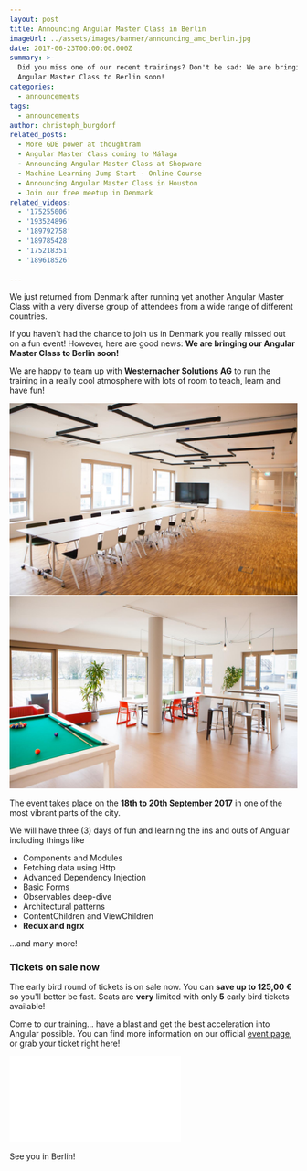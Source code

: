 ```yaml
---
layout: post
title: Announcing Angular Master Class in Berlin
imageUrl: ../assets/images/banner/announcing_amc_berlin.jpg
date: 2017-06-23T00:00:00.000Z
summary: >-
  Did you miss one of our recent trainings? Don't be sad: We are bringing our
  Angular Master Class to Berlin soon!
categories:
  - announcements
tags:
  - announcements
author: christoph_burgdorf
related_posts:
  - More GDE power at thoughtram
  - Angular Master Class coming to Málaga
  - Announcing Angular Master Class at Shopware
  - Machine Learning Jump Start - Online Course
  - Announcing Angular Master Class in Houston
  - Join our free meetup in Denmark
related_videos:
  - '175255006'
  - '193524896'
  - '189792758'
  - '189785428'
  - '175218351'
  - '189618526'

---
```



We just returned from Denmark after running yet another Angular Master Class with a very diverse group of attendees from a wide range of different countries.

If you haven't had the chance to join us in Denmark you really missed out on a fun event! However, here are good news: **We are bringing our Angular Master Class to Berlin soon!**

We are happy to team up with **Westernacher Solutions AG** to run the training in a really cool atmosphere with lots of room to teach, learn and have fun!

![](../assets/images/amc_berlin_main_room.jpg)
![](../assets/images/amc_berlin_billard.jpg)

The event takes place on the **18th to 20th September 2017** in one of the most vibrant parts of the city.

We will have three (3) days of fun and learning the ins and outs of Angular including things like

- Components and Modules
- Fetching data using Http
- Advanced Dependency Injection
- Basic Forms
- Observables deep-dive
- Architectural patterns
- ContentChildren and ViewChildren
- **Redux and ngrx**

...and many more!

### Tickets on sale now

The early bird round of tickets is on sale now. You can **save up to 125,00 €** so you'll better be fast. Seats are **very** limited with only **5** early bird tickets available!

Come to our training... have a blast and get the best acceleration into Angular possible. You can find more information on our official [event page](https://amc-berlin.eventbrite.com/?aff=blogAnnouncement), or grab your ticket right here!

<iframe  src="//eventbrite.de/tickets-external?eid=35627970218&ref=etckt" frameborder="0" vspace="0" hspace="0" marginheight="5" marginwidth="5" scrolling="auto" allowtransparency="true"></iframe>

See you in Berlin!


